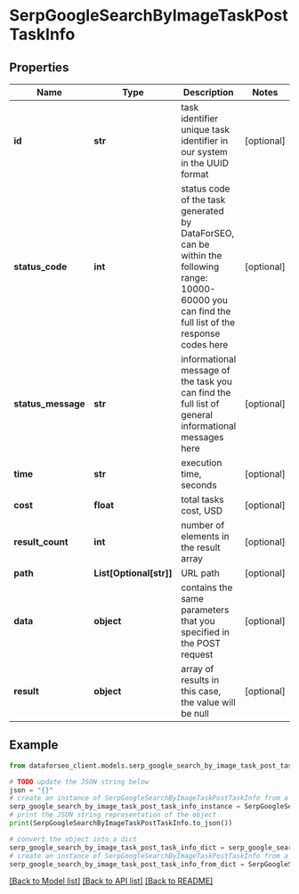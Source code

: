 # SerpGoogleSearchByImageTaskPostTaskInfo


## Properties

Name | Type | Description | Notes
------------ | ------------- | ------------- | -------------
**id** | **str** | task identifier unique task identifier in our system in the UUID format | [optional] 
**status_code** | **int** | status code of the task generated by DataForSEO, can be within the following range: 10000-60000 you can find the full list of the response codes here | [optional] 
**status_message** | **str** | informational message of the task you can find the full list of general informational messages here | [optional] 
**time** | **str** | execution time, seconds | [optional] 
**cost** | **float** | total tasks cost, USD | [optional] 
**result_count** | **int** | number of elements in the result array | [optional] 
**path** | **List[Optional[str]]** | URL path | [optional] 
**data** | **object** | contains the same parameters that you specified in the POST request | [optional] 
**result** | **object** | array of results in this case, the value will be null | [optional] 

## Example

```python
from dataforseo_client.models.serp_google_search_by_image_task_post_task_info import SerpGoogleSearchByImageTaskPostTaskInfo

# TODO update the JSON string below
json = "{}"
# create an instance of SerpGoogleSearchByImageTaskPostTaskInfo from a JSON string
serp_google_search_by_image_task_post_task_info_instance = SerpGoogleSearchByImageTaskPostTaskInfo.from_json(json)
# print the JSON string representation of the object
print(SerpGoogleSearchByImageTaskPostTaskInfo.to_json())

# convert the object into a dict
serp_google_search_by_image_task_post_task_info_dict = serp_google_search_by_image_task_post_task_info_instance.to_dict()
# create an instance of SerpGoogleSearchByImageTaskPostTaskInfo from a dict
serp_google_search_by_image_task_post_task_info_from_dict = SerpGoogleSearchByImageTaskPostTaskInfo.from_dict(serp_google_search_by_image_task_post_task_info_dict)
```
[[Back to Model list]](../README.md#documentation-for-models) [[Back to API list]](../README.md#documentation-for-api-endpoints) [[Back to README]](../README.md)


